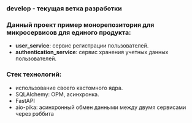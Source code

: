 ### develop - текущая ветка разработки

### Данный проект пример монорепозитория для микросервисов для единого продукта:
- __user_service__: сервис регистрации пользователей.
- __authentication_service__:  сервис хранения учетных данных пользователей.

### Стек технологий:
* использование своего кастомного ядра.
* SQLAlchemy: ОРМ, асинхронка.
* FastAPI
* aio-pika: асинхронный обмен данными между двумя сервисами через рэббита